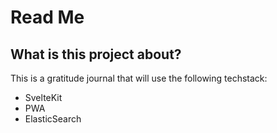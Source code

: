 # Read Me
## What is this project about?
This is a gratitude journal that will use the following techstack:
- SvelteKit
- PWA
- ElasticSearch